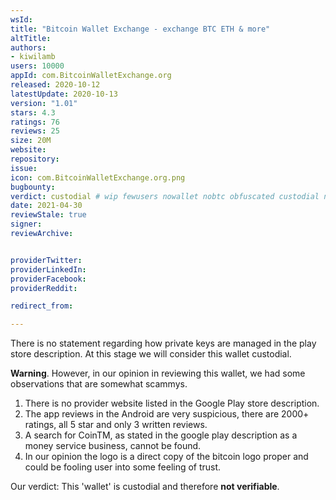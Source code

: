 ```yaml
---
wsId: 
title: "Bitcoin Wallet Exchange - exchange BTC ETH & more"
altTitle: 
authors:
- kiwilamb
users: 10000
appId: com.BitcoinWalletExchange.org
released: 2020-10-12
latestUpdate: 2020-10-13
version: "1.01"
stars: 4.3
ratings: 76
reviews: 25
size: 20M
website: 
repository: 
issue: 
icon: com.BitcoinWalletExchange.org.png
bugbounty: 
verdict: custodial # wip fewusers nowallet nobtc obfuscated custodial nosource nonverifiable reproducible bounty defunct
date: 2021-04-30
reviewStale: true
signer: 
reviewArchive:


providerTwitter: 
providerLinkedIn: 
providerFacebook: 
providerReddit: 

redirect_from:

---
```



There is no statement regarding how private keys are managed in the play store description.
At this stage we will consider this wallet custodial.

**Warning**.
However, in our opinion in reviewing this wallet, we had some observations that are somewhat scammys.

1. There is no provider website listed in the Google Play store description.
2. The app reviews in the Android are very suspicious, there are 2000+ ratings, all 5 star and only 3 written reviews.
3. A search for CoinTM, as stated in the google play description as a money service business, cannot be found.
4. In our opinion the logo is a direct copy of the bitcoin logo proper and could be fooling user into some feeling of trust.

Our verdict: This 'wallet' is custodial and therefore **not verifiable**.

